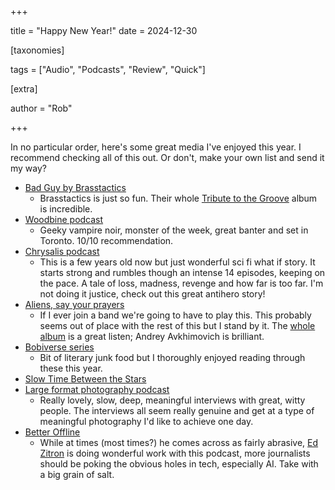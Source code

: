 +++

title = "Happy New Year!"
date = 2024-12-30

[taxonomies] 

tags = ["Audio", "Podcasts", "Review", "Quick"]

[extra]

author = "Rob"

+++

In no particular order, here's some great media I've enjoyed this year. I
recommend checking all of this out. Or don't, make your own list and send it my
way?

- [Bad Guy by Brasstactics](https://www.knkx.org/show/the-new-cool/2024-08-16/brasstactics-celebrate-joy-in-the-grooves-of-their-new-album)
  - Brasstactics is just so fun. Their whole
    [Tribute to the Groove](https://open.spotify.com/album/5ku5LtShjrNbPnGicF08E3?si=NC6Yo6FzSHKNNp6WdN7dow)
    album is incredible.
- [Woodbine podcast](https://woodbinepod.com/)
  - Geeky vampire noir, monster of the week, great banter and set in Toronto.
    10/10 recommendation.
- [Chrysalis podcast](https://podcasts.apple.com/ca/podcast/dust/id1482669176)
  - This is a few years old now but just wonderful sci fi what if story. It
    starts strong and rumbles though an intense 14 episodes, keeping on the
    pace. A tale of loss, madness, revenge and how far is too far. I'm not doing
    it justice, check out this great antihero story!
- [Aliens, say your prayers](https://open.spotify.com/track/4OLTCtWmUmSOYxz2qJiQaI?si=7b07286eefca4096)
  - If I ever join a band we're going to have to play this. This probably seems
    out of place with the rest of this but I stand by it. The
    [whole album](https://open.spotify.com/album/3zBmExKhhB4FvrrQRVFyf2?si=JO4duPnFR7ySHe65Sl6I-A)
    is a great listen; Andrey Avkhimovich is brilliant.
- [Bobiverse series](https://www.goodreads.com/series/192752-bobiverse)
  - Bit of literary junk food but I thoroughly enjoyed reading through these this year.
- [Slow Time Between the Stars](https://www.goodreads.com/book/show/151908304-slow-time-between-the-stars)
- [Large format photography podcast](https://largeformatphotographypodcast.podbean.com/)
  - Really lovely, slow, deep, meaningful interviews with great, witty people.
    The interviews all seem really genuine and get at a type of meaningful
    photography I'd like to achieve one day.
- [Better Offline](https://www.betteroffline.com/)
  - While at times (most times?) he comes across as fairly abrasive,
    [Ed Zitron](https://www.wheresyoured.at/about/) is doing wonderful work with
    this podcast, more journalists should be poking the obvious holes in tech,
    especially AI. Take with a big grain of salt.